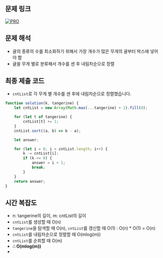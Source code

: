 ## 문제 링크

[![PRO]][Link]

## 문제 해석

-   귤의 종류의 수를 최소화하기 위해서 가장 개수가 많은 무게의 귤부터 박스에 넣어야 함
-   귤을 무게 별로 분류해서 개수를 센 후 내림차순으로 정렬

## 최종 제출 코드

-   `cntList`로 각 무게 별 개수를 센 후에 내림차순으로 정렬했습니다.

```js
function solution(k, tangerine) {
    let cntList = new Array(Math.max(...tangerine) + 1).fill(0);

    for (let t of tangerine) {
        cntList[t] += 1;
    }
    cntList.sort((a, b) => b - a);

    let answer;

    for (let i = 0; i < cntList.length; i++) {
        k -= cntList[i];
        if (k <= 0) {
            answer = i + 1;
            break;
        }
    }
    return answer;
}
```

## 시간 복잡도

-   n: tangerine의 길이, m: cntList의 길이
-   `cntList`를 생성할 때 O(n)
-   `tangerine`을 탐색할 때 O(n), `cntList`를 갱신할 때 O(1) : O(n) \* O(1) = O(n)
-   `cntList`를 내림차순으로 정렬할 때 O(mlog(m))
-   `cntList`를 순회할 때 O(m)
-   **∴ O(mlog(m))**
-   <!---------------------------------------------------------------------------->

[PRO]: https://github.com/chopinoff/js-algorithm/assets/107768516/6bb592e8-21d7-4244-91bb-8708f1f8ebb0
[BOJ]: https://github.com/chopinoff/js-algorithm/assets/107768516/ab4a009d-7575-4362-8a74-ebd2476570e4
[Link]: https://school.programmers.co.kr/learn/courses/30/lessons/138476
